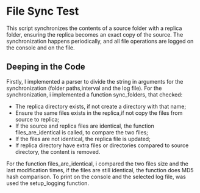 # File Sync Test
This script synchronizes the contents of a source folder with a replica folder, ensuring the replica becomes an exact copy of the source. The synchronization happens periodically, and all file operations are logged on the console and on the file.

## Deeping in the Code 
Firstly, I implemented a parser to divide the string in arguments for the synchronization (folder paths,interval and the log file).
For the synchronization, i implemented a function sync_folders, that checked:
- The replica directory exists, if not create a directory with that name;
- Ensure the same files exists in the replica,if not copy the files from source to replica;
- If the source and replica files are identical, the function files_are_identical is called, to compare the two files;
- If the files are not identical, the replica file is updated;
- If replica directory have extra files or directories compared to source directory, the content is removed.

For the function files_are_identical, i compared the two files size and the last modification times, if the files are still identical, the function does MD5 hash comparison.
To print on the console and the selected log file, was used the setup_logging function.
